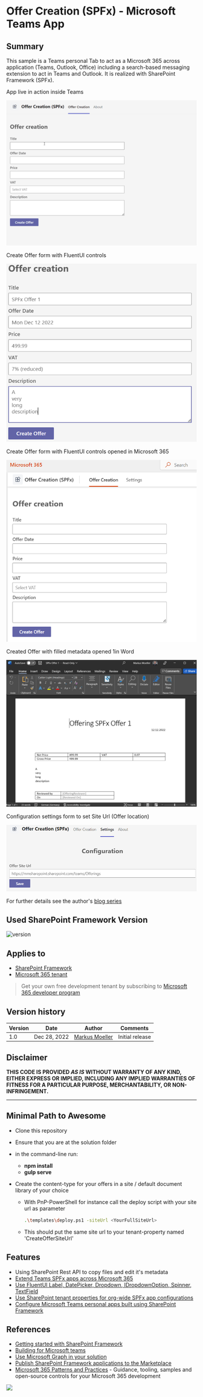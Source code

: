 # Offer Creation (SPFx) - Microsoft Teams App

## Summary

This sample is a Teams personal Tab to act as a Microsoft 365 across application (Teams, Outlook, Office) including a search-based messaging extension to act in Teams and Outlook. It is realized with SharePoint Framework (SPFx).

App live in action inside Teams

![App live in action inside Teams](assets/16OfferCreationDemo_SPFx.gif)

Create Offer form with FluentUI controls

![Create Offer form with FluentUI controls](assets/15CreateOfferForm_FluentUI_SPFx.png)

Create Offer form with FluentUI controls opened in Microsoft 365

![Create Offer form with FluentUI controls opened in Microsoft 365](assets/22CreateOfferForm_FluentUI_SPFx_InM365.png)

Created Offer with filled metadata opened 1in Word

![Created Offer with filled metadata opened 1in Word](assets/23OfferInWord.png)

Configuration settings form to set Site Url (Offer location)

![Configuration settings form to set Site Url](assets/19TeamsSPFxConfigForm.png)

For further details see the author's [blog series](https://mmsharepoint.wordpress.com/2022/12/28/a-sharepoint-document-generator-as-microsoft-365-app-ii-spfx/)

## Used SharePoint Framework Version

![version](https://img.shields.io/badge/version-1.16.1-green.svg)

## Applies to

- [SharePoint Framework](https://aka.ms/spfx)
- [Microsoft 365 tenant](https://docs.microsoft.com/en-us/sharepoint/dev/spfx/set-up-your-developer-tenant)

> Get your own free development tenant by subscribing to [Microsoft 365 developer program](http://aka.ms/o365devprogram)


## Version history

Version|Date|Author|Comments
-------|----|----|--------
1.0|Dec 28, 2022|[Markus Moeller](https://twitter.com/moeller2_0)|Initial release

## Disclaimer

**THIS CODE IS PROVIDED _AS IS_ WITHOUT WARRANTY OF ANY KIND, EITHER EXPRESS OR IMPLIED, INCLUDING ANY IMPLIED WARRANTIES OF FITNESS FOR A PARTICULAR PURPOSE, MERCHANTABILITY, OR NON-INFRINGEMENT.**

---

## Minimal Path to Awesome

- Clone this repository
- Ensure that you are at the solution folder
- in the command-line run:
  - **npm install**
  - **gulp serve**

- Create the content-type for your offers in a site / default document library of your choice
    - With PnP-PowerShell for instance call the deploy script with your site url as parameter
        ```bash
        .\templates\deploy.ps1 -siteUrl <YourFullSiteUrl>
    
    - This should put the same site url to your tenant-property named 'CreateOfferSiteUrl'


## Features

* Using SharePoint Rest API to copy files and edit it's metadata
* [Extend Teams SPFx apps across Microsoft 365](https://learn.microsoft.com/en-us/sharepoint/dev/spfx/office/overview?WT.mc_id=M365-MVP-5004617)
* [Use FluentUI Label, DatePicker, Dropdown, IDropdownOption, Spinner, TextField](https://developer.microsoft.com/en-us/fluentui#/?WT.mc_id=M365-MVP-5004617)
* [Use SharePoint tenant properties for org-wide SPFx app configurations](https://learn.microsoft.com/en-us/sharepoint/dev/spfx/tenant-properties?tabs=sprest#getread-tenant-properties?WT.mc_id=M365-MVP-5004617)
* [Configure Microsoft Teams personal apps built using SharePoint Framework](https://learn.microsoft.com/en-us/sharepoint/dev/spfx/build-for-teams-configure-in-teams#configure-microsoft-teams-personal-apps-built-using-sharepoint-framework?WT.mc_id=M365-MVP-5004617)

## References

- [Getting started with SharePoint Framework](https://docs.microsoft.com/en-us/sharepoint/dev/spfx/set-up-your-developer-tenant)
- [Building for Microsoft teams](https://docs.microsoft.com/en-us/sharepoint/dev/spfx/build-for-teams-overview)
- [Use Microsoft Graph in your solution](https://docs.microsoft.com/en-us/sharepoint/dev/spfx/web-parts/get-started/using-microsoft-graph-apis)
- [Publish SharePoint Framework applications to the Marketplace](https://docs.microsoft.com/en-us/sharepoint/dev/spfx/publish-to-marketplace-overview)
- [Microsoft 365 Patterns and Practices](https://aka.ms/m365pnp) - Guidance, tooling, samples and open-source controls for your Microsoft 365 development

<img src="https://telemetry.sharepointpnp.com/sp-dev-fx-webparts/samples/react-office-offer-creation" />
